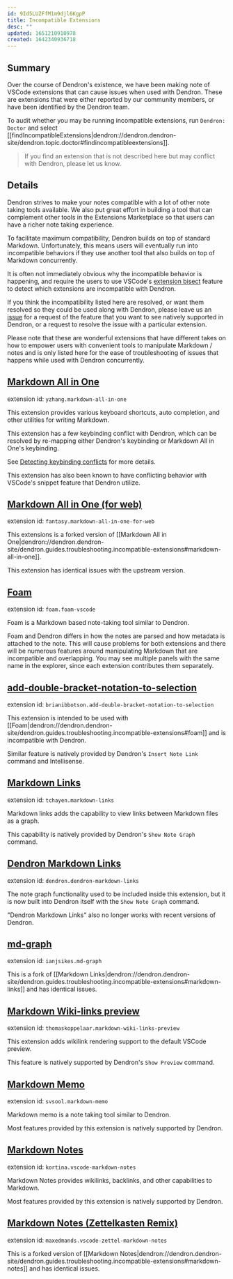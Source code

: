 ```yaml
---
id: 9Id5LUZFfM1m9djl6KgpP
title: Incompatible Extensions
desc: ""
updated: 1651210910978
created: 1642340936718
---
```


## Summary

Over the course of Dendron's existence, we have been making note of VSCode extensions that can cause issues when used with Dendron. These are extensions that were either reported by our community members, or have been identified by the Dendron team.

To audit whether you may be running incompatible extensions, run `Dendron: Doctor` and select [[findIncompatibleExtensions|dendron://dendron.dendron-site/dendron.topic.doctor#findincompatibleextensions]].

> If you find an extension that is not described here but may conflict with Dendron, please let us know.

## Details

Dendron strives to make your notes compatible with a lot of other note taking tools available. We also put great effort in building a tool that can complement other tools in the Extensions Marketplace so that users can have a richer note taking experience.

To facilitate maximum compatibility, Dendron builds on top of standard Markdown. Unfortunately, this means users will eventually run into incompatible behaviors if they use another tool that also builds on top of Markdown concurrently.

It is often not immediately obvious why the incompatible behavior is happening, and require the users to use VSCode's [extension bisect](https://code.visualstudio.com/blogs/2021/02/16/extension-bisect) feature to detect which extensions are incompatible with Dendron.

If you think the incompatibility listed here are resolved, or want them resolved so they could be used along with Dendron, please leave us an [issue](https://github.com/dendronhq/dendron/issues/new/choose) for a request of the feature that you want to see natively supported in Dendron, or a request to resolve the issue with a particular extension.

Please note that these are wonderful extensions that have different takes on how to empower users with convenient tools to manipulate Markdown / notes and is only listed here for the ease of troubleshooting of issues that happens while used with Dendron concurrently.

## [Markdown All in One](https://marketplace.visualstudio.com/items?itemName=yzhang.markdown-all-in-one)

extension id: `yzhang.markdown-all-in-one`

This extension provides various keyboard shortcuts, auto completion, and other utilities for writing Markdown.

This extension has a few keybinding conflict with Dendron, which can be resolved by re-mapping either Dendron's keybinding or Markdown All in One's keybinding.

See [Detecting keybinding conflicts](https://code.visualstudio.com/docs/getstarted/keybindings#_detecting-keybinding-conflicts) for more details.

This extension has also been known to have conflicting behavior with VSCode's snippet feature that Dendron utilize.

## [Markdown All in One (for web)](https://marketplace.visualstudio.com/items?itemName=fantasy.markdown-all-in-one-for-web)

extension id: `fantasy.markdown-all-in-one-for-web`

This extensions is a forked version of [[Markdown All in One|dendron://dendron.dendron-site/dendron.guides.troubleshooting.incompatible-extensions#markdown-all-in-one]].

This extension has identical issues with the upstream version.

## [Foam](https://marketplace.visualstudio.com/items?itemName=foam.foam-vscode)

extension id: `foam.foam-vscode`

Foam is a Markdown based note-taking tool similar to Dendron.

Foam and Dendron differs in how the notes are parsed and how metadata is attached to the note. This will cause problems for both extensions and there will be numerous features around manipulating Markdown that are incompatible and overlapping. You may see multiple panels with the same name in the explorer, since each extension contributes them separately.

## [add-double-bracket-notation-to-selection](https://marketplace.visualstudio.com/items?itemName=BrianIbbotson.add-double-bracket-notation-to-selection)

extension id: `brianibbotson.add-double-bracket-notation-to-selection`

This extension is intended to be used with [[Foam|dendron://dendron.dendron-site/dendron.guides.troubleshooting.incompatible-extensions#foam]] and is incompatible with Dendron.

Similar feature is natively provided by Dendron's `Insert Note Link` command and Intellisense.

## [Markdown Links](https://marketplace.visualstudio.com/items?itemName=tchayen.markdown-links)

extension id: `tchayen.markdown-links`

Markdown links adds the capability to view links between Markdown files as a graph.

This capability is natively provided by Dendron's `Show Note Graph` command.

## [Dendron Markdown Links](https://marketplace.visualstudio.com/items?itemName=dendron.dendron-markdown-links)

extension id: `dendron.dendron-markdown-links`

The note graph functionality used to be included inside this extension, but it
is now built into Dendron itself with the `Show Note Graph` command.

"Dendron Markdown Links" also no longer works with recent versions of Dendron.

## [md-graph](https://marketplace.visualstudio.com/items?itemName=ianjsikes.md-graph)

extension id: `ianjsikes.md-graph`

This is a fork of [[Markdown Links|dendron://dendron.dendron-site/dendron.guides.troubleshooting.incompatible-extensions#markdown-links]] and has identical issues.

## [Markdown Wiki-links preview](https://marketplace.visualstudio.com/items?itemName=thomaskoppelaar.markdown-wiki-links-preview)

extension id: `thomaskoppelaar.markdown-wiki-links-preview`

This extension adds wikilink rendering support to the default VSCode preview.

This feature is natively supported by Dendron's `Show Preview` command.

## [Markdown Memo](https://marketplace.visualstudio.com/items?itemName=svsool.markdown-memo)

extension id: `svsool.markdown-memo`

Markdown memo is a note taking tool similar to Dendron.

Most features provided by this extension is natively supported by Dendron.

## [Markdown Notes](https://marketplace.visualstudio.com/items?itemName=kortina.vscode-markdown-notes)

extension id: `kortina.vscode-markdown-notes`

Markdown Notes provides wikilinks, backlinks, and other capabilities to Markdown.

Most features provided by this extension is natively supported by Dendron.

## [Markdown Notes (Zettelkasten Remix)](https://marketplace.visualstudio.com/items?itemName=maxedmands.vscode-zettel-markdown-notes)

extension id: `maxedmands.vscode-zettel-markdown-notes`

This is a forked version of [[Markdown Notes|dendron://dendron.dendron-site/dendron.guides.troubleshooting.incompatible-extensions#markdown-notes]] and has identical issues.
